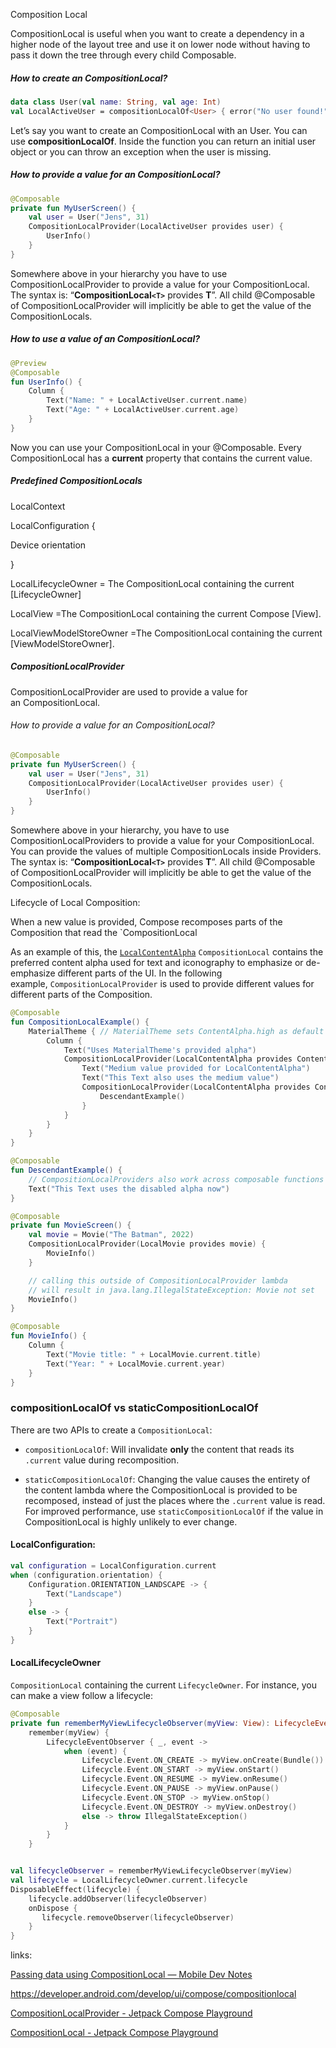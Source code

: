 Composition Local 

CompositionLocal is useful when you want to create a dependency in a higher node of the layout tree and use it on lower node without having to pass it down the tree through every child Composable.

##### How to create an CompositionLocal?

```kotlin
data class User(val name: String, val age: Int)
val LocalActiveUser = compositionLocalOf<User> { error("No user found!") }
```

Let’s say you want to create an CompositionLocal with an User. You can use **compositionLocalOf**. Inside the function you can return an initial user object or you can throw an exception when the user is missing.

##### How to provide a value for an CompositionLocal?

```kotlin
@Composable
private fun MyUserScreen() {
    val user = User("Jens", 31)
    CompositionLocalProvider(LocalActiveUser provides user) {
        UserInfo()
    }
}
```

Somewhere above in your hierarchy you have to use CompositionLocalProvider to provide a value for your CompositionLocal. The syntax is: “**CompositionLocal`<T>`** provides **T**”. All child @Composable of CompositionLocalProvider will implicitly be able to get the value of the CompositionLocals.

##### How to use a value of an CompositionLocal?

```kotlin
@Preview
@Composable
fun UserInfo() {
    Column {
        Text("Name: " + LocalActiveUser.current.name)
        Text("Age: " + LocalActiveUser.current.age)
    }
}
```

Now you can use your CompositionLocal in your @Composable. Every CompositionLocal has a **current** property that contains the current value.

##### Predefined CompositionLocals

LocalContext

LocalConfiguration {

Device orientation

}

LocalLifecycleOwner = The CompositionLocal containing the current [LifecycleOwner]

LocalView =The CompositionLocal containing the current Compose [View].

LocalViewModelStoreOwner =The CompositionLocal containing the current [ViewModelStoreOwner].

##### CompositionLocalProvider

CompositionLocalProvider are used to provide a value for an CompositionLocal.

###### How to provide a value for an CompositionLocal?

```kotlin
@Composable
private fun MyUserScreen() {
    val user = User("Jens", 31)
    CompositionLocalProvider(LocalActiveUser provides user) {
        UserInfo()
    }
}
```

Somewhere above in your hierarchy, you have to use CompositionLocalProviders to provide a value for your CompositionLocal. You can provide the values of multiple CompositionLocals inside Providers. The syntax is: “**CompositionLocal`<T>`** provides **T**”. All child @Composable of CompositionLocalProvider will implicitly be able to get the value of the CompositionLocals.

Lifecycle of Local Composition:

When a new value is provided, Compose recomposes parts of the Composition that read the `CompositionLocal

As an example of this, the [`LocalContentAlpha`](https://developer.android.com/reference/kotlin/androidx/compose/material/package-summary#LocalContentAlpha%0A()) `CompositionLocal` contains the preferred content alpha used for text and iconography to emphasize or de-emphasize different parts of the UI. In the following example, `CompositionLocalProvider` is used to provide different values for different parts of the Composition.

```kt
@Composable
fun CompositionLocalExample() {
    MaterialTheme { // MaterialTheme sets ContentAlpha.high as default
        Column {
            Text("Uses MaterialTheme's provided alpha")
            CompositionLocalProvider(LocalContentAlpha provides ContentAlpha.medium) {
                Text("Medium value provided for LocalContentAlpha")
                Text("This Text also uses the medium value")
                CompositionLocalProvider(LocalContentAlpha provides ContentAlpha.disabled) {
                    DescendantExample()
                }
            }
        }
    }
}

@Composable
fun DescendantExample() {
    // CompositionLocalProviders also work across composable functions
    Text("This Text uses the disabled alpha now")
}
```

```kt
@Composable
private fun MovieScreen() {
    val movie = Movie("The Batman", 2022)
    CompositionLocalProvider(LocalMovie provides movie) {
        MovieInfo()
    }

    // calling this outside of CompositionLocalProvider lambda 
    // will result in java.lang.IllegalStateException: Movie not set
    MovieInfo()
}

@Composable
fun MovieInfo() {
    Column {
        Text("Movie title: " + LocalMovie.current.title)
        Text("Year: " + LocalMovie.current.year)
    }
}
```

### compositionLocalOf vs staticCompositionLocalOf

There are two APIs to create a `CompositionLocal`:

- `compositionLocalOf`: Will invalidate **only** the content that reads its `.current` value during recomposition.

- `staticCompositionLocalOf`: Changing the value causes the entirety of the content lambda where the CompositionLocal is provided to be recomposed, instead of just the places where the `.current` value is read. For improved performance, use `staticCompositionLocalOf` if the value in CompositionLocal is highly unlikely to ever change.

#### LocalConfiguration:

```kt
val configuration = LocalConfiguration.current
when (configuration.orientation) {
    Configuration.ORIENTATION_LANDSCAPE -> {
        Text("Landscape")
    }
    else -> {
        Text("Portrait")
    }
}
```

#### LocalLifecycleOwner

`CompositionLocal` containing the current `LifecycleOwner`. For instance, you can make a view follow a lifecycle:

```kt
@Composable
private fun rememberMyViewLifecycleObserver(myView: View): LifecycleEventObserver =
    remember(myView) {
        LifecycleEventObserver { _, event ->
            when (event) {
                Lifecycle.Event.ON_CREATE -> myView.onCreate(Bundle())
                Lifecycle.Event.ON_START -> myView.onStart()
                Lifecycle.Event.ON_RESUME -> myView.onResume()
                Lifecycle.Event.ON_PAUSE -> myView.onPause()
                Lifecycle.Event.ON_STOP -> myView.onStop()
                Lifecycle.Event.ON_DESTROY -> myView.onDestroy()
                else -> throw IllegalStateException()
            }
        }
    }


val lifecycleObserver = rememberMyViewLifecycleObserver(myView)
val lifecycle = LocalLifecycleOwner.current.lifecycle
DisposableEffect(lifecycle) {
    lifecycle.addObserver(lifecycleObserver)
    onDispose {
       lifecycle.removeObserver(lifecycleObserver)
    }
}
```

links:

[Passing data using CompositionLocal &mdash; Mobile Dev Notes](https://www.valueof.io/blog/compose-compositionlocal-compositionlocalprovider)

https://developer.android.com/develop/ui/compose/compositionlocal

[CompositionLocalProvider - Jetpack Compose Playground](https://foso.github.io/Jetpack-Compose-Playground/general/compositionlocalprovider/)

[CompositionLocal - Jetpack Compose Playground](https://foso.github.io/Jetpack-Compose-Playground/general/compositionlocal/)
